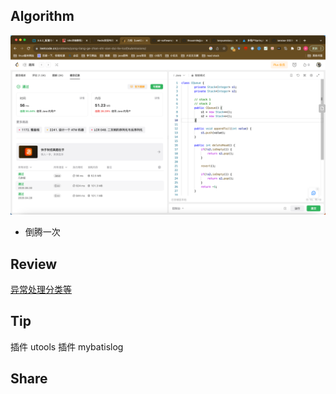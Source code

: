 ## Algorithm

![算法](../../../images/temp/sisyphus-2023-09-09-lc.png)
* 倒腾一次


## Review

[异常处理分类等](https://medium.com/gitconnected/error-handling-in-event-driven-systems-1f0a7ef2cfb7)



## Tip

插件 utools
插件 mybatislog

## Share

